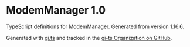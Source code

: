 # ModemManager 1.0

TypeScript definitions for ModemManager. Generated from version 1.16.6.

Generated with [gi.ts](https://gitlab.gnome.org/ewlsh/gi.ts) and tracked in the [gi-ts Organization on GitHub](https://github.com/gi-ts).
